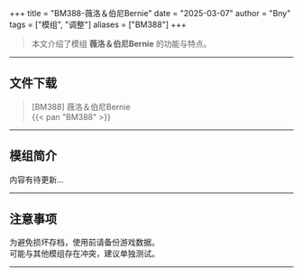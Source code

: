 +++
title = "BM388-薇洛＆伯尼Bernie"
date = "2025-03-07"
author = "Bny"
tags = ["模组", "调整"]
aliases = ["BM388"]
+++

> 本文介绍了模组 **薇洛＆伯尼Bernie** 的功能与特点。

---

## 文件下载

> [BM388] 薇洛＆伯尼Bernie  
{{< pan "BM388" >}}  

---

## 模组简介

>  
内容有待更新...  

---

## 注意事项

>  
为避免损坏存档，使用前请备份游戏数据。  
可能与其他模组存在冲突，建议单独测试。  

---

